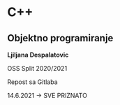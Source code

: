 #  C++

## **Objektno programiranje**

**Ljiljana Despalatovic**

OSS Split 2020/2021

Repost sa Gitlaba

14.6.2021 -> SVE PRIZNATO
